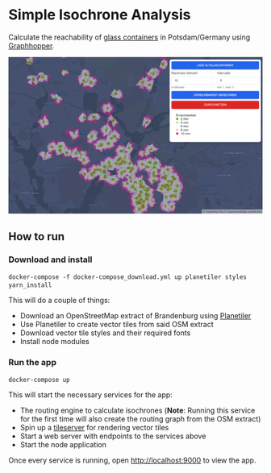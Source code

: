 # Simple Isochrone Analysis

Calculate the reachability of [glass containers](https://opendata.potsdam.de/explore/dataset/standplatze-glassammlung/information/) in Potsdam/Germany using [Graphhopper](https://github.com/graphhopper/graphhopper).

![Reachability of glass containers in Potsdam/Germany](app.png)

## How to run

### Download and install

```shell
docker-compose -f docker-compose_download.yml up planetiler styles yarn_install
```

This will do a couple of things:

- Download an OpenStreetMap extract of Brandenburg using [Planetiler](https://github.com/onthegomap/planetiler)
- Use Planetiler to create vector tiles from said OSM extract
- Download vector tile styles and their required fonts
- Install node modules

### Run the app

```shell
docker-compose up
```

This will start the necessary services for the app:

- The routing engine to calculate isochrones (**Note**: Running this service for the first time will also create the routing graph from the OSM extract)
- Spin up a [tileserver](https://github.com/maptiler/tileserver-gl) for rendering vector tiles
- Start a web server with endpoints to the services above
- Start the node application

Once every service is running, open [http://localhost:9000](http://localhost:9000) to view the app.
